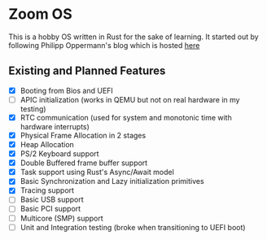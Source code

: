 # Zoom OS
This is a hobby OS written in Rust for the sake of learning. It started out by
following Philipp Oppermann's blog which is hosted
[here](https://os.phil-opp.com/)


## Existing and Planned Features

- [x] Booting from Bios and UEFI
- [ ]  APIC initialization (works in QEMU but not on real hardware in my testing)
- [x] RTC communication (used for system and monotonic time with hardware interrupts)
- [x] Physical Frame Allocation in 2 stages
- [x] Heap Allocation
- [x] PS/2 Keyboard support
- [x] Double Buffered frame buffer support
- [x] Task support using Rust's Async/Await model
- [x] Basic Synchronization and Lazy initialization primitives
- [x] Tracing support
- [ ] Basic USB support
- [ ] Basic PCI support
- [ ] Multicore (SMP) support
- [ ] Unit and Integration testing (broke when transitioning to UEFI boot)

